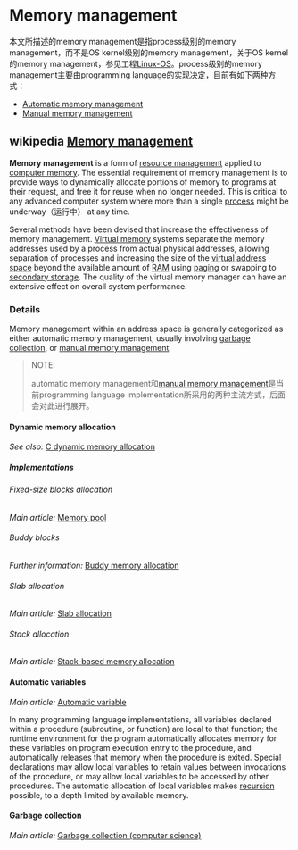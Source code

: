# Memory management

本文所描述的memory management是指process级别的memory management，而不是OS kernel级别的memory management，关于OS kernel的memory management，参见工程[Linux-OS](https://dengking.github.io/Linux-OS/)。process级别的memory management主要由programming language的实现决定，目前有如下两种方式：

- [Automatic memory management](./Automatic-memory-management/Automatic-memory-management.md)
- [Manual memory management](./Manual-memory-management/Manual-memory-management.md)

## wikipedia [Memory management](https://en.wikipedia.org/wiki/Memory_management)



**Memory management** is a form of [resource management](https://en.wikipedia.org/wiki/Resource_management_(computing)) applied to [computer memory](https://en.wikipedia.org/wiki/Computer_memory). The essential requirement of memory management is to provide ways to dynamically allocate portions of memory to programs at their request, and free it for reuse when no longer needed. This is critical to any advanced computer system where more than a single [process](https://en.wikipedia.org/wiki/Process_(computing)) might be underway（运行中） at any time. 

Several methods have been devised that increase the effectiveness of memory management. [Virtual memory](https://en.wikipedia.org/wiki/Virtual_memory) systems separate the memory addresses used by a process from actual physical addresses, allowing separation of processes and increasing the size of the [virtual address space](https://en.wikipedia.org/wiki/Virtual_address_space) beyond the available amount of [RAM](https://en.wikipedia.org/wiki/Random-access_memory) using [paging](https://en.wikipedia.org/wiki/Paging) or swapping to [secondary storage](https://en.wikipedia.org/wiki/Secondary_storage). The quality of the virtual memory manager can have an extensive effect on overall system performance.



### Details

Memory management within an address space is generally categorized as either automatic memory management, usually involving [garbage collection](https://en.wikipedia.org/wiki/Garbage_collection_(computer_science)), or [manual memory management](https://en.wikipedia.org/wiki/Manual_memory_management).

> NOTE: 
>
> automatic memory management和[manual memory management](https://en.wikipedia.org/wiki/Manual_memory_management)是当前programming language implementation所采用的两种主流方式，后面会对此进行展开。

#### Dynamic memory allocation

*See also:* [C dynamic memory allocation](https://en.wikipedia.org/wiki/C_dynamic_memory_allocation)

##### Implementations

###### Fixed-size blocks allocation

*Main article:* [Memory pool](https://en.wikipedia.org/wiki/Memory_pool)

###### Buddy blocks

*Further information:* [Buddy memory allocation](https://en.wikipedia.org/wiki/Buddy_memory_allocation)

###### Slab allocation

*Main article:* [Slab allocation](https://en.wikipedia.org/wiki/Slab_allocation)

###### Stack allocation

*Main article:* [Stack-based memory allocation](https://en.wikipedia.org/wiki/Stack-based_memory_allocation)

#### Automatic variables

*Main article:* [Automatic variable](https://en.wikipedia.org/wiki/Automatic_variable)

In many programming language implementations, all variables declared within a procedure (subroutine, or function) are local to that function; the runtime environment for the program automatically allocates memory for these variables on program execution entry to the procedure, and automatically releases that memory when the procedure is exited. Special declarations may allow local variables to retain values between invocations of the procedure, or may allow local variables to be accessed by other procedures. The automatic allocation of local variables makes [recursion](https://en.wikipedia.org/wiki/Recursion_(computer_science)) possible, to a depth limited by available memory.

#### Garbage collection

*Main article:* [Garbage collection (computer science)](https://en.wikipedia.org/wiki/Garbage_collection_(computer_science))



